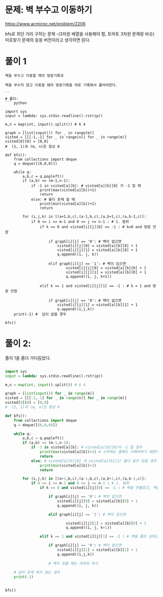 # 문제: 벽 부수고 이동하기
https://www.acmicpc.net/problem/2206

bfs로 최단 거리 구하는 문제 -(3차원 배열을 사용해야 함, 토마토 3차원 문제랑 비슷)  
미로찾기 문제의 응용 버전이라고 생각하면 된다.

# 풀이 1
```
벽을 부수고 이동할 때의 방문기록과

벽을 부수지 않고 이동할 떄의 방문기록을 따로 기록해서 풀어야한다.

``
# 풀이:
``` python

import sys
input = lambda: sys.stdin.readline().rstrip()

m,n = map(int, input().split()) # 6 4

graph = [list(input()) for _ in range(m)]
visted = [[[-1,-1] for _ in range(n)] for _ in range(m)]
visted[0][0] = [0,0]
#  (1, 1)과 (m, n)은 항상 0

def bfs():
    from collections import deque
    q = deque([(0,0,0)])

    while q:
        a,b,c = q.popleft()
        if (a,b) == (m-1,n-1):
            if -1 in visted[a][b]: # visted[a][b][0] 가 -1 일 때
                print(max(visted[a][b])+1)
                return
            else: # 둘다 존재 할 때
                print(min(visted[a][b])+1)
                return

        for (i,j,k) in [(a+1,b,c),(a-1,b,c),(a,b+1,c),(a,b-1,c)]:
            if 0 <= i <= m-1 and 0 <= j <= n-1 : # 1. 범위
                if k == 0 and visted[i][j][0] == -1 : # k=0 and 방문 안함

                    if graph[i][j] == '0': # 벽이 없으면
                        visted[i][j][0] = visted[a][b][0] + 1
                        visted[i][j][1] = visted[a][b][0] + 1
                        q.append((i, j, k))

                    elif graph[i][j] == '1': # 벽이 있으면
                            visted[i][j][0] = visted[a][b][0] + 1
                            visted[i][j][1] = visted[a][b][0] + 1
                            q.append((i, j, k+1))

                elif k == 1 and visted[i][j][1] == -1 : # k = 1 and 방문 안함

                    if graph[i][j] == '0': # 벽이 없으면
                        visted[i][j][1] = visted[a][b][1] + 1
                        q.append((i,j,k))
    print(-1) #  답이 없을 경우

bfs()

```
# 풀이 2:
풀이 1을 좀더 가다듬었다.
``` python

import sys
input = lambda: sys.stdin.readline().rstrip()

m,n = map(int, input().split()) # 6 4

graph = [list(input()) for _ in range(m)]
visted = [[[-1,-1] for _ in range(n)] for _ in range(m)]
visted[0][0] = [0,0]
#  (1, 1)과 (m, n)은 항상 0

def bfs():
    from collections import deque
    q = deque([(0,0,0)])

    while q:
        a,b,c = q.popleft()
        if (a,b) == (m-1,n-1):
            if -1 in visted[a][b]: # visted[a][b][0]이 -1 일 경우
                print(max(visted[a][b])+1) # 시작하는 블록도 더해야하기 때문에 +1
                return
            else: # visted[a][b][0] 과 visted[a][b][1] 둘다 답이 있을 경우
                print(min(visted[a][b])+1)
                return

        for (i,j,k) in [(a+1,b,c),(a-1,b,c),(a,b+1,c),(a,b-1,c)]:
            if 0 <= i <= m-1 and 0 <= j <= n-1 : # 1. 범위
                if k == 0 and visted[i][j][0] == -1 : # 벽을 안뚫었고, 벽을 안뚫은 상채로 방문한적이 없을 때

                    if graph[i][j] == '0': # 벽이 없으면
                        visted[i][j][0] = visted[a][b][0] + 1 
                        q.append((i, j, k))

                    elif graph[i][j] == '1': # 벽이 있으면

                            visted[i][j][1] = visted[a][b][0] + 1
                            q.append((i, j, k+1))

                elif k == 1 and visted[i][j][1] == -1 : # 벽을 뚫은 상태고, 벽을 뚫은 상태로 방문한 적이 없을 때

                    if graph[i][j] == '0': # 벽이 없으면
                        visted[i][j][1] = visted[a][b][1] + 1 
                        q.append((i,j,k))
                    
                    # 벽이 있을 때는 어차피 무시
                    
    # 답이 존재 하지 않는 경우
    print(-1)
    

bfs()

```
